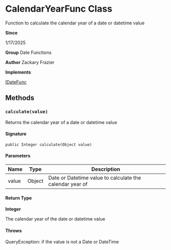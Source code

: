 # CalendarYearFunc Class

Function to calculate the calendar year of a date or datetime value

**Since** 

1/17/2025

**Group** Date Functions

**Author** Zackary Frazier

**Implements**

[IDateFunc](IDateFunc.md)

## Methods
### `calculate(value)`

Returns the calendar year of a date or datetime value

#### Signature
```apex
public Integer calculate(Object value)
```

#### Parameters
| Name | Type | Description |
|------|------|-------------|
| value | Object | Date or Datetime value to calculate the calendar year of |

#### Return Type
**Integer**

The calendar year of the date or datetime value

#### Throws
QueryException: if the value is not a Date or DateTime